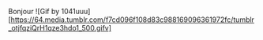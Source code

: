 Bonjour
![Gif by 1041uuu][https://64.media.tumblr.com/f7cd096f108d83c988169096361972fc/tumblr_otjfqziQrH1qze3hdo1_500.gifv]
